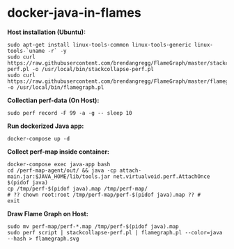 
# docker-java-in-flames

**Host installation (Ubuntu):**

    sudo apt-get install linux-tools-common linux-tools-generic linux-tools-`uname -r` -y
    sudo curl https://raw.githubusercontent.com/brendangregg/FlameGraph/master/stackcollapse-perf.pl -o /usr/local/bin/stackcollapse-perf.pl
    sudo curl https://raw.githubusercontent.com/brendangregg/FlameGraph/master/flamegraph.pl -o /usr/local/bin/flamegraph.pl

**Collectian perf-data (On Host):**

    sudo perf record -F 99 -a -g -- sleep 10

**Run dockerized Java app:**

    docker-compose up -d

**Collect perf-map inside container:**

    docker-compose exec java-app bash
    cd /perf-map-agent/out/ && java -cp attach-main.jar:$JAVA_HOME/lib/tools.jar net.virtualvoid.perf.AttachOnce $(pidof java)
    cp /tmp/perf-$(pidof java).map /tmp/perf-map/
    # ?? chown root:root /tmp/perf-map/perf-$(pidof java).map ?? #
    exit

**Draw Flame Graph on Host:**

    sudo mv perf-map/perf-*.map /tmp/perf-$(pidof java).map 
    sudo perf script | stackcollapse-perf.pl | flamegraph.pl --color=java --hash > flamegraph.svg

